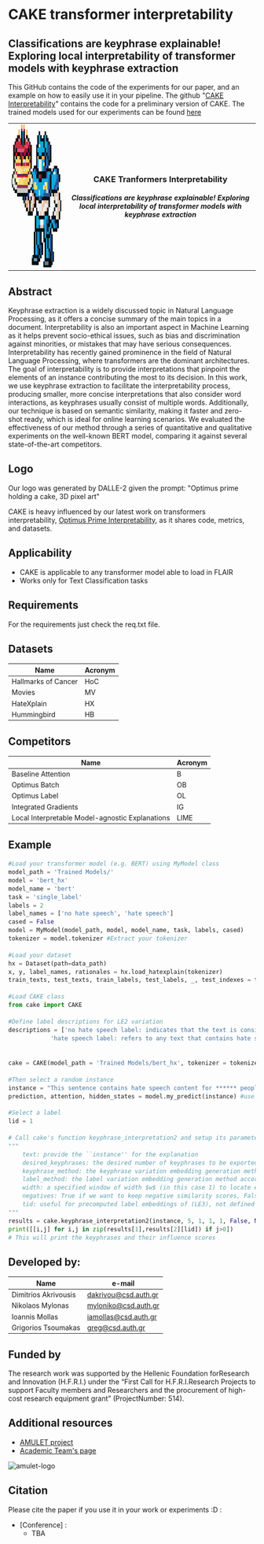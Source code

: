 # CAKE transformer interpretability
## Classifications are keyphrase explainable! Exploring local interpretability of transformer models with keyphrase extraction


This GitHub contains the code of the experiments for our paper, and an example on how to easily use it in your pipeline. The github "[CAKE Interpretability](https://github.com/jimakr/CAKE_explainability)" contains the code for a preliminary version of CAKE. The trained models used for our experiments can be found [here](https://drive.google.com/drive/folders/1fkNhyVUhalxn3yM6rUCJ5lBD7T88yH6-?usp=sharing)

<table align="center" cellspacing="0" cellpadding="0" style="border-collapse: collapse !important; border: none !important;">
    <tr style="border: none !important;">
        <td style="border: none !important;"> <img src="DALLE2-logo.png" width="290"  height="290"></td>
        <td align="center" style="border: none !important;"><p><h3>CAKE Tranformers Interpretability</h3><h5>Classifications are keyphrase explainable! Exploring local interpretability of transformer models with keyphrase extraction</h5></p></td>
    </tr>
</table>

## Abstract
Keyphrase extraction is a widely discussed topic in Natural Language Processing, as it offers a concise summary of the main topics in a document. Interpretability is also an important aspect in Machine Learning as it helps prevent socio-ethical issues, such as bias and discrimination against minorities, or mistakes that may have serious consequences. Interpretability has recently gained prominence in the field of Natural Language Processing, where transformers are the dominant architectures. The goal of interpretability is to provide interpretations that pinpoint the elements of an instance contributing the most to its decision. In this work, we use keyphrase extraction to facilitate the interpretability process, producing smaller, more concise interpretations that also consider word interactions, as keyphrases usually consist of multiple words. Additionally, our technique is based on semantic similarity, making it faster and zero-shot ready, which is ideal for online learning scenarios. We evaluated the effectiveness of our method through a series of quantitative and qualitative experiments on the well-known BERT model, comparing it against several state-of-the-art competitors.

## Logo
Our logo was generated by DALLE-2 given the prompt: "Optimus prime holding a cake, 3D pixel art"

CAKE is heavy influenced by our latest work on transformers interpretability, [Optimus Prime Interpretability](https://github.com/intelligence-csd-auth-gr/Optimus-Transformers-Interpretability), as it shares code, metrics, and datasets.

## Applicability
- CAKE is applicable to any transformer model able to load in FLAIR
- Works only for Text Classification tasks

## Requirements
For the requirements just check the req.txt file.

## Datasets
|    Name              | Acronym |
| -------------------- | ------- |
| Hallmarks of Cancer  |   HoC   |
| Movies               |    MV   |
| HateXplain           |    HX   |
| Hummingbird          |    HB   |

## Competitors
|    Name              | Acronym |
| -------------------- | ------- |
| Baseline Attention   |    B    |
| Optimus Batch        |    OB   |
| Optimus Label        |    OL   |
| Integrated Gradients |    IG   |
| Local Interpretable Model-agnostic Explanations |   LIME  |

## Example
```python
#Load your transformer model (e.g. BERT) using MyModel class
model_path = 'Trained Models/' 
model = 'bert_hx' 
model_name = 'bert' 
task = 'single_label' 
labels = 2 
label_names = ['no hate speech', 'hate speech']
cased = False 
model = MyModel(model_path, model, model_name, task, labels, cased)
tokenizer = model.tokenizer #Extract your tokenizer

#Load your dataset
hx = Dataset(path=data_path)
x, y, label_names, rationales = hx.load_hatexplain(tokenizer)
train_texts, test_texts, train_labels, test_labels, _, test_indexes = train_test_split(x, y, indices, test_size=.2, random_state=42)

#Load CAKE class
from cake import CAKE

#Define label descriptions for LE2 variation
descriptions = ['no hate speech label: indicates that the text is considered a normal post and does not contain any instances of hate speech.',
            'hate speech label: refers to any text that contains hate speech content, targeting a particular community or individual based on their race, gender, religion, sexual orientation, or other characteristics. These texts may express prejudice, hostility, or aggression towards a particular group or individual, and are intended to cause harm, violence or provoke a negative response.']


cake = CAKE(model_path = 'Trained Models/bert_hx', tokenizer = tokenizer, label_names = label_names, label_descriptions = descriptions, input_docs = train_texts, input_labels = train_labels, input_docs_test = test_texts)

#Then select a random instance
instance = "This sentence contains hate speech content for ****** people!"
prediction, attention, hidden_states = model.my_predict(instance) #use MyModel instance to make a prediction

#Select a label
lid = 1

# Call cake's function keyphrase_interpretation2 and setup its parameters in the following manner:
"""
    text: provide the ``instance'' for the explanation
    desired_keyphrases: the desired number of keyphrases to be exported (in this case we selected 5)
    keyphrase_method: the keyphrase variation embedding generation method according to the paper (in this case KE1 = 1)
    label_method: the label variation embedding generation method according to the paper (in this case LE1 = 1)
    width: a specified window of width $w$ (in this case 1) to locate either an exact match between keyphrases and text (w = 0) or searching the tokens within a specified window of width (w > 0)
    negatives: True if we want to keep negative similarity scores, False if we want to filter and remove the negative similarity scores (in this case False)
    tid: useful for precomputed label embeddings of (LE3), not defined in this one (None)
"""
results = cake.keyphrase_interpretation2(instance, 5, 1, 1, 1, False, None)
print([[i,j] for i,j in zip(results[1],results[2][lid]) if j>0])
# This will print the keyphrases and their influence scores

```

## Developed by: 
|    Name              |      e-mail          |
| -------------------- | -------------------- |
| Dimitrios Akrivousis | dakrivou@csd.auth.gr |
| Nikolaos Mylonas     | myloniko@csd.auth.gr |
| Ioannis Mollas       | iamollas@csd.auth.gr |
| Grigorios Tsoumakas  |  greg@csd.auth.gr    |


## Funded by
The research work was supported by the Hellenic Foundation forResearch and Innovation (H.F.R.I.) under the “First Call for H.F.R.I.Research Projects to support Faculty members and Researchers and the procurement of high-cost research equipment grant” (ProjectNumber: 514).


## Additional resources
- [AMULET project](https://www.linkedin.com/showcase/amulet-project/about/)
- [Academic Team's page](https://intelligence.csd.auth.gr/#)
 
 ![amulet-logo](https://user-images.githubusercontent.com/6009931/87019683-9204ad00-c1db-11ea-9394-855d1d3b41b3.png)

 ## Citation
Please cite the paper if you use it in your work or experiments :D :

- [Conference] :
    - TBA
